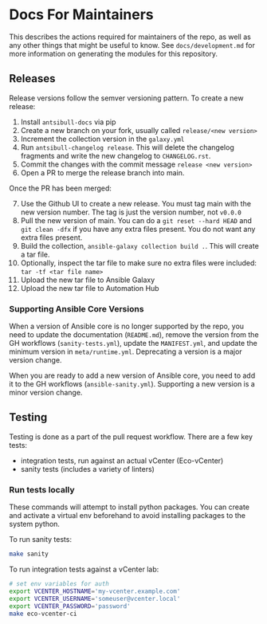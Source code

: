 # Docs For Maintainers

This describes the actions required for maintainers of the repo, as well as any other things that might be useful to know.
See `docs/development.md` for more information on generating the modules for this repository.

## Releases

Release versions follow the semver versioning pattern. To create a new release:

1. Install `antsibull-docs` via pip
2. Create a new branch on your fork, usually called `release/<new version>`
3. Increment the collection version in the `galaxy.yml`
4. Run `antsibull-changelog release`. This will delete the changelog fragments and write the new changelog to `CHANGELOG.rst`.
5. Commit the changes with the commit message `release <new version>`
6. Open a PR to merge the release branch into main.

Once the PR has been merged:

7. Use the Github UI to create a new release. You must tag main with the new version number. The tag is just the version number, not `v0.0.0`
8. Pull the new version of main. You can do a `git reset --hard HEAD` and `git clean -dfx` if you have any extra files present. You do not want any extra files present.
9. Build the collection, `ansible-galaxy collection build .`. This will create a tar file.
10. Optionally, inspect the tar file to make sure no extra files were included: `tar -tf <tar file name>`
11. Upload the new tar file to Ansible Galaxy
12. Upload the new tar file to Automation Hub

### Supporting Ansible Core Versions

When a version of Ansible core is no longer supported by the repo, you need to update the documentation (`README.md`), remove the version from the GH workflows (`sanity-tests.yml`), update the `MANIFEST.yml`, and update the minimum version in `meta/runtime.yml`. Deprecating a version is a major version change.

When you are ready to add a new version of Ansible core, you need to add it to the GH workflows (`ansible-sanity.yml`). Supporting a new version is a minor version change.

## Testing

Testing is done as a part of the pull request workflow. There are a few key tests:
- integration tests, run against an actual vCenter (Eco-vCenter)
- sanity tests (includes a variety of linters)

### Run tests locally

These commands will attempt to install python packages. You can create and activate a virtual env beforehand to avoid installing packages to the system python.

To run sanity tests:
```bash
make sanity
```

To run integration tests against a vCenter lab:
```bash
# set env variables for auth
export VCENTER_HOSTNAME='my-vcenter.example.com'
export VCENTER_USERNAME='someuser@vcenter.local'
export VCENTER_PASSWORD='password'
make eco-vcenter-ci
```
